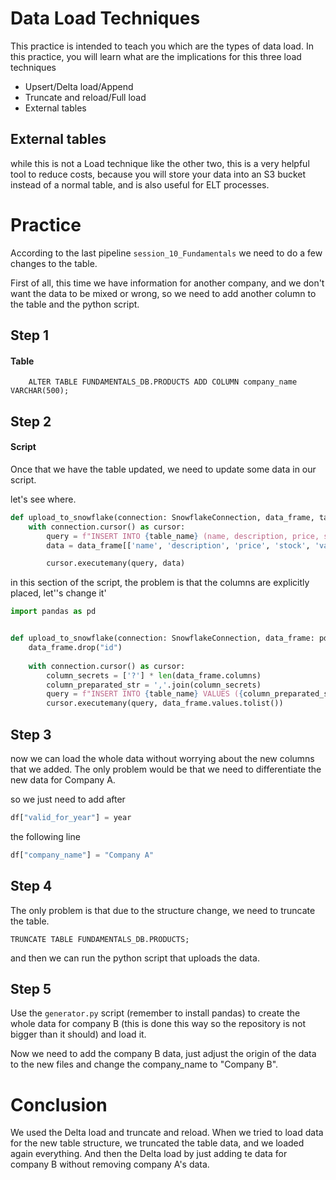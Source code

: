 # Data Load Techniques

This practice is intended to teach you which are the types of data load.
In this practice, you will learn what are the implications for this three load techniques

- Upsert/Delta load/Append
- Truncate and reload/Full load
- External tables


## External tables

while this is not a Load technique like the other two, this is a very helpful tool to reduce
costs, because you will store your data into an S3 bucket instead of a normal table, and is also
useful for ELT processes.


# Practice

According to the last pipeline `session_10_Fundamentals` we need to do a few changes to the table.

First of all, this time we have information for another company, and we don't want the data to be mixed
or wrong, so we need to add another column to the table and the python script.

## Step 1

#### Table

```snowflake
    ALTER TABLE FUNDAMENTALS_DB.PRODUCTS ADD COLUMN company_name VARCHAR(500);
```

## Step 2

#### Script

Once that we have the table updated, we need to update some data in our script.

let's see where.

```python
def upload_to_snowflake(connection: SnowflakeConnection, data_frame, table_name):
    with connection.cursor() as cursor:
        query = f"INSERT INTO {table_name} (name, description, price, stock, valid_for_year) VALUES (%s, %s, %s, %s, %s)"
        data = data_frame[['name', 'description', 'price', 'stock', 'valid_for_year']].values.tolist()

        cursor.executemany(query, data)
```

in this section of the script, the problem is that the columns are explicitly placed, let''s change it'

```python
import pandas as pd


def upload_to_snowflake(connection: SnowflakeConnection, data_frame: pd.DataFrame, table_name):
    data_frame.drop("id")
    
    with connection.cursor() as cursor:
        column_secrets = ['?'] * len(data_frame.columns)
        column_preparated_str = ','.join(column_secrets)
        query = f"INSERT INTO {table_name} VALUES ({column_preparated_str})"
        cursor.executemany(query, data_frame.values.tolist())
```

## Step 3

now we can load the whole data without worrying about the new columns that we added.
The only problem would be that we need to differentiate the new data for Company A.

so we just need to add after

```python
df["valid_for_year"] = year
```

the following line
```python
df["company_name"] = "Company A"
```

## Step 4

The only problem is that due to the structure change, we need to truncate the table.

```snowflake
TRUNCATE TABLE FUNDAMENTALS_DB.PRODUCTS;
```

and then we can run the python script that uploads the data.

## Step 5

Use the `generator.py` script (remember to install pandas) to create the whole data for 
company B (this is done this way so the repository is not bigger than it should) and load it.

Now we need to add the company B data, just adjust the origin of the data to the new files and change
the company_name to "Company B".

# Conclusion

We used the Delta load and truncate and reload.
When we tried to load data for the new table structure, we truncated the table data, and we loaded again everything.
And then the Delta load by just adding te data for company B without removing company A's data.